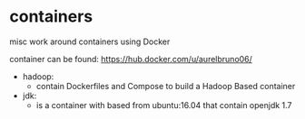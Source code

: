 # containers
misc work around containers using Docker

container can be found:
	https://hub.docker.com/u/aurelbruno06/

* hadoop:
  - contain Dockerfiles and Compose to build a Hadoop Based container
* jdk:
  - is a container with based from ubuntu:16.04 that contain openjdk 1.7

